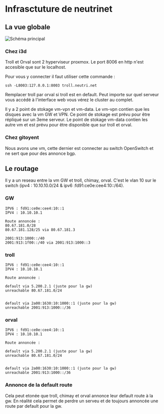 # Infrasctuture de neutrinet

## La vue globale
![Schéma principal](https://files.neutrinet.be/s/66Ekzz9oJ7PhXQo/download)

### Chez i3d
Troll et Orval sont 2 hyperviseur proxmox. Le port 8006 en http n'est accesible que sur le localhost.

Pour vous y connecter il faut utiliser cette commande : 
```
ssh -L8003:127.0.0.1:8003 troll.neutri.net
```

Remplacer troll par orval si troll est en default. Peut importe sur quel serveur vous accédé à l'interface web vous vérez le cluster au complet.

Il y a 2 point de stokage vm-vpn et vm-data.
Le vm-vpn contien que les disques avec la vm GW et VPN. Ce point de stokage est prévu pour être répliqué sur un 3eme serveur.
Le point de stokage vm-data contien les autre vm et est prévu pour être disponible que sur troll et orval.

### Chez gitoyent
Nous avons une vm, cette dernier est connecter au switch OpenSwitch et ne sert que pour des annonce bgp.

## Le routage

Il y a un reseau entre la vm GW et troll, chimay, orval. C'est le vlan 10 sur le switch (ipv4 : 10.10.10.0/24 & ipv6 :fd91:ce0e:cee4:10::/64).

### GW
```
IPV6 : fd91:ce0e:cee4:10::1
IPV4 : 10.10.10.1

Route annoncée : 
80.67.181.0/28
80.67.181.128/25 via 80.67.181.3

2001:913:1000::/40
2001:913:1f00::/40 via 2001:913:1000::3
```

### troll
```
IPV6 : fd91:ce0e:cee4:10::1
IPV4 : 10.10.10.1

Route annoncée :

default via 5.200.2.1 (juste pour la gw)
unreachable 80.67.181.0/24


default via 2a00:1630:10:1000::1 (juste pour la gw)
unreachable 2001:913:1000::/36
```

### orval
```
IPV6 : fd91:ce0e:cee4:10::1
IPV4 : 10.10.10.1

Route annoncée :

default via 5.200.2.1 (juste pour la gw)
unreachable 80.67.181.0/24


default via 2a00:1630:10:1000::1 (juste pour la gw)
unreachable 2001:913:1000::/36
```

### Annonce de la default route
Cela peut etonée que troll, chimay et orval annonce leur default route à la gw. En réalité cela permet de perdre un serveu et de toujours annoncée une route par default pour la gw.